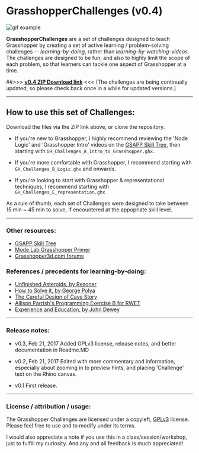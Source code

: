# GrasshopperChallenges (v0.4)
![gif example](https://raw.githubusercontent.com/provolot/GrasshopperChallenges/master/Challenge_GIFs/ChallengeAExample.gif)

**GrasshopperChallenges** are a set of challenges designed to teach Grasshopper by creating a set of active learning / problem-solving challenges -- *learning-by-doing*, rather than *learning-by-watching-videos*. The challenges are designed to be fun, and also to highly limit the scope of each problem, so that learners can tackle one aspect of Grasshopper at a time. 

##>>> [**v0.4 ZIP Download link**](https://github.com/dantaeyoung/GrasshopperChallenges/archive/v0.4.zip) <<<
(The challenges are being continually updated, so please check back once in a while for updated versions.)

***

## How to use this set of Challenges:

Download the files via the ZIP link above, or clone the repository.

- If you're new to Grasshopper, I highly recommend reviewing the 'Node Logic' and 'Grasshopper Intro' videos on the [GSAPP Skill Tree](http://skilltree.gsapp.org/), then starting with `GH_Challenges_A_Intro_to_Grasshopper.ghx`. 

- If you're more comfortable with Grasshopper, I recommend starting with `GH_Challenges_B_Logic.ghx` and onwards.

- If you're looking to start with Grasshopper & representational techniques, I recommend starting with `GH_Challenges_E_representation.ghx`

As a rule of thumb, each set of Challenges were designed to take between 15 min ~ 45 min to solve, if encountered at the appopriate skill level. 

***

### Other resources:

* [GSAPP Skill Tree](http://skilltree.gsapp.org/)
* [Mode Lab Grasshopper Primer](http://modelab.is/grasshopper-primer/)
* [Grasshopper3d.com forums](http://www.grasshopper3d.com/forum)

### References / precedents for learning-by-doing:

* [Unfinished Asteroids, by Rezoner](https://github.com/rezoner/unfinished-asteroids/wiki)
* [How to Solve it, by George Polya](https://en.wikipedia.org/wiki/How_to_Solve_It)
* [The Careful Design of Cave Story](https://www.soldierfromthesurface.com/games/cavestory/)
* [Allison Parrish's Programming Exercise B for RWET](https://gist.github.com/aparrish/7be6ecf2d6b761f90c09/)
* [Experience and Education, by John Dewey](https://en.wikipedia.org/wiki/Experience_and_Education_(book))

***

### Release notes:

* v0.3, Feb 21, 2017
Added GPLv3 license, release notes, and better documentation in Readme.MD

* v0.2, Feb 21, 2017
Edited with more commentary and information, especially about zooming in to preview hints, and placing 'Challenge' text on the Rhino canvas.

* v0.1
First release.

***

### License / attribution / usage:

The Grasshopper Challenges are licensed under a copyleft, [GPLv3](http://www.gnu.org/licenses/gpl-3.0.txt) license. Please feel free to use and to modify under its terms.

I would also appreciate a note if you use this in a class/session/workshop, just to fulfill my curiosity. And any and all feedback is much appreciated!
